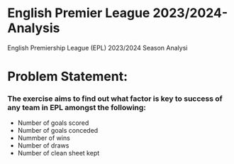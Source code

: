 # English Premier League 2023/2024-Analysis
English Premiership League (EPL) 2023/2024 Season Analysi

# Problem Statement:
### The exercise aims to find out what factor is key to success of any team in EPL amongst the following:
- Number of goals scored
- Number of goals conceded
- Nummber of wins
- Number of draws
- Number of clean sheet kept
